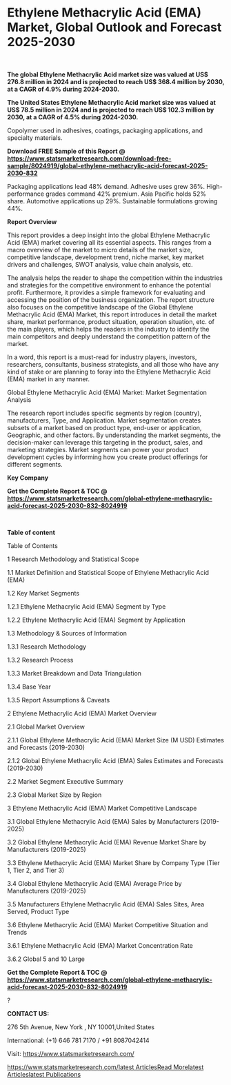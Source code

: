 <h1>Ethylene Methacrylic Acid (EMA) Market, Global Outlook and Forecast 2025-2030</h1><br/><p><strong>The global Ethylene Methacrylic Acid market size was valued at US$ 276.8 million in 2024 and is projected to reach US$ 368.4 million by 2030, at a <strong>CAGR</strong> of 4.9% during 2024-2030.</strong></p>
 
 
 
 <p><strong>The United States Ethylene Methacrylic Acid market size was valued at US$ 78.5 million in 2024 and is projected to reach US$ 102.3 million by 2030, at a <strong>CAGR</strong> of 4.5% during 2024-2030.</strong></p>
 
 
 
 <p>Copolymer used in adhesives, coatings, packaging applications, and specialty materials.</p>
 
 
 
 <p><strong>Download FREE Sample of this Report @ <a href="https://www.statsmarketresearch.com/download-free-sample/8024919/global-ethylene-methacrylic-acid-forecast-2025-2030-832">https://www.statsmarketresearch.com/download-free-sample/8024919/global-ethylene-methacrylic-acid-forecast-2025-2030-832</a></strong></p>
 
 
 
 <p>Packaging applications lead 48% demand. Adhesive uses grew 36%. High-performance grades command 42% premium. Asia Pacific holds 52% share. Automotive applications up 29%. Sustainable formulations growing 44%.</p>
 
 
 
 <p><strong style="text-align:center">Report Overview</strong></p>
 
 
 
 <p>This report provides a deep insight into the global Ethylene Methacrylic Acid (EMA) market covering all its essential aspects. This ranges from a macro overview of the market to micro details of the market size, competitive landscape, development trend, niche market, key market drivers and challenges, SWOT analysis, value chain analysis, etc.</p>
 
 
 
 <p>The analysis helps the reader to shape the competition within the industries and strategies for the competitive environment to enhance the potential profit. Furthermore, it provides a simple framework for evaluating and accessing the position of the business organization. The report structure also focuses on the competitive landscape of the Global Ethylene Methacrylic Acid (EMA) Market, this report introduces in detail the market share, market performance, product situation, operation situation, etc. of the main players, which helps the readers in the industry to identify the main competitors and deeply understand the competition pattern of the market.</p>
 
 
 
 <p>In a word, this report is a must-read for industry players, investors, researchers, consultants, business strategists, and all those who have any kind of stake or are planning to foray into the Ethylene Methacrylic Acid (EMA) market in any manner.</p>
 
 
 
 <p>Global Ethylene Methacrylic Acid (EMA) Market: Market Segmentation Analysis</p>
 
 
 
 <p>The research report includes specific segments by region (country), manufacturers, Type, and Application. Market segmentation creates subsets of a market based on product type, end-user or application, Geographic, and other factors. By understanding the market segments, the decision-maker can leverage this targeting in the product, sales, and marketing strategies. Market segments can power your product development cycles by informing how you create product offerings for different segments.</p>
 
 
 
 <p><strong>Key Company</strong></p>
 
 
 
 <div><b>Get the Complete Report & TOC @ <a href="https://www.statsmarketresearch.com/global-ethylene-methacrylic-acid-forecast-2025-2030-832-8024919">https://www.statsmarketresearch.com/global-ethylene-methacrylic-acid-forecast-2025-2030-832-8024919</a></b></div>
 
 
 
 <p><br />
 
 <b>Table of content</b></p>
 
 
 
 <p>Table of Contents<br />
 
 1 Research Methodology and Statistical Scope<br />
 
 1.1 Market Definition and Statistical Scope of Ethylene Methacrylic Acid (EMA)<br />
 
 1.2 Key Market Segments<br />
 
 1.2.1 Ethylene Methacrylic Acid (EMA) Segment by Type<br />
 
 1.2.2 Ethylene Methacrylic Acid (EMA) Segment by Application<br />
 
 1.3 Methodology & Sources of Information<br />
 
 1.3.1 Research Methodology<br />
 
 1.3.2 Research Process<br />
 
 1.3.3 Market Breakdown and Data Triangulation<br />
 
 1.3.4 Base Year<br />
 
 1.3.5 Report Assumptions & Caveats<br />
 
 2 Ethylene Methacrylic Acid (EMA) Market Overview<br />
 
 2.1 Global Market Overview<br />
 
 2.1.1 Global Ethylene Methacrylic Acid (EMA) Market Size (M USD) Estimates and Forecasts (2019-2030)<br />
 
 2.1.2 Global Ethylene Methacrylic Acid (EMA) Sales Estimates and Forecasts (2019-2030)<br />
 
 2.2 Market Segment Executive Summary<br />
 
 2.3 Global Market Size by Region<br />
 
 3 Ethylene Methacrylic Acid (EMA) Market Competitive Landscape<br />
 
 3.1 Global Ethylene Methacrylic Acid (EMA) Sales by Manufacturers (2019-2025)<br />
 
 3.2 Global Ethylene Methacrylic Acid (EMA) Revenue Market Share by Manufacturers (2019-2025)<br />
 
 3.3 Ethylene Methacrylic Acid (EMA) Market Share by Company Type (Tier 1, Tier 2, and Tier 3)<br />
 
 3.4 Global Ethylene Methacrylic Acid (EMA) Average Price by Manufacturers (2019-2025)<br />
 
 3.5 Manufacturers Ethylene Methacrylic Acid (EMA) Sales Sites, Area Served, Product Type<br />
 
 3.6 Ethylene Methacrylic Acid (EMA) Market Competitive Situation and Trends<br />
 
 3.6.1 Ethylene Methacrylic Acid (EMA) Market Concentration Rate<br />
 
 3.6.2 Global 5 and 10 Large</p>
 
 
 
 <div><b>Get the Complete Report & TOC @ <a href="https://www.statsmarketresearch.com/global-ethylene-methacrylic-acid-forecast-2025-2030-832-8024919">https://www.statsmarketresearch.com/global-ethylene-methacrylic-acid-forecast-2025-2030-832-8024919</a></b></div>
 
 
 
 <p>? </p>
 
 
 
 <p><b>CONTACT US:</b><br />
 
 276 5th Avenue, New York , NY 10001,United States<br />
 
 International: (+1) 646 781 7170 / +91 8087042414<br />
 
 Visit: <a href="https://www.statsmarketresearch.com/">https://www.statsmarketresearch.com/</a><br />
 
 <a href="https://gyeongbokgung.com">https://www.statsmarketresearch.com/</a><a href="https://hallyeomaritime.com">latest Articles</a><a href="https://jingwansa.com">Read More</a><a href="https://nguoiviet.jp/">latest Articles</a><a href="https://www.intelmarketresearch.com/">latest Publications</a></p>